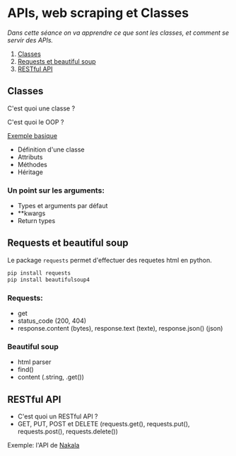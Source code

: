 # APIs, web scraping et Classes

_Dans cette séance on va apprendre ce que sont les classes, et comment se servir des APIs._

1. [Classes](#classes)
2. [Requests et beautiful soup](#requests-et-beautiful-soup)
3. [RESTful API](#restful-api)

## Classes

C'est quoi une classe ? 

C'est quoi le OOP ?

[Exemple basique](/sessions/session-5/scripts/01-classes.py)

- Définition d'une classe
- Attributs
- Méthodes
- Héritage

### Un point sur les arguments:

- Types et arguments par défaut
- **kwargs
- Return types

## Requests et beautiful soup

Le package `requests` permet d'effectuer des requetes html en python.

```python
pip install requests
pip install beautifulsoup4
```

### Requests:

- get
- status_code (200, 404)
- response.content (bytes), response.text (texte), response.json() (json)

### Beautiful soup

- html parser
- find()
- content (.string, .get())

## RESTful API

- C'est quoi un RESTful API ?
- GET, PUT, POST et DELETE (requests.get(), requests.put(), requests.post(), requests.delete())

Exemple: l'API de [Nakala](https://api.nakala.fr/doc)